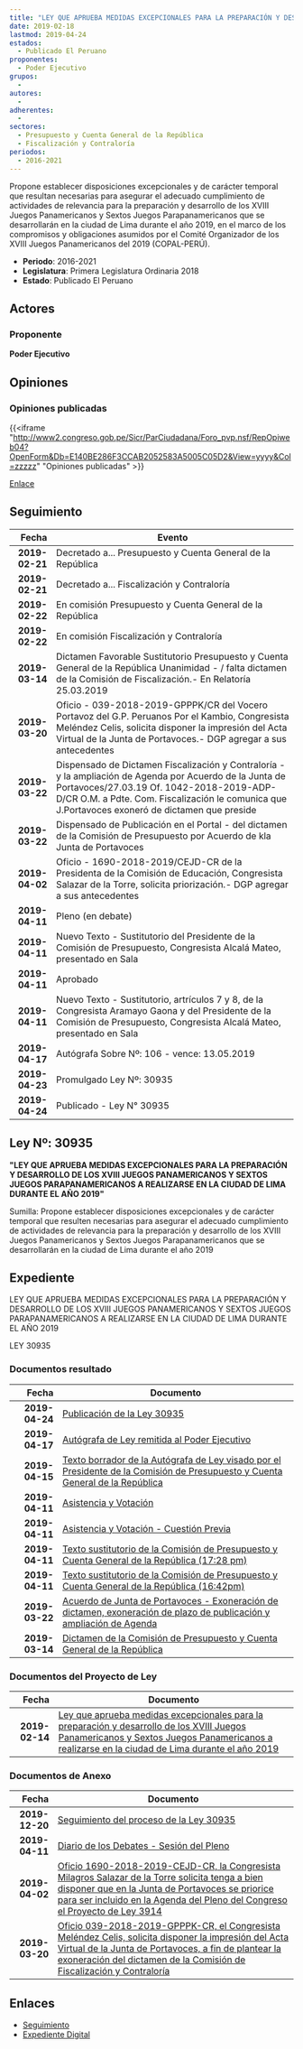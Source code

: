 ```yaml
---
title: "LEY QUE APRUEBA MEDIDAS EXCEPCIONALES PARA LA PREPARACIÓN Y DESARROLLO DE LOS XVIII JUEGOS PANAMERICANOS Y SEXTOS JUEGOS PARAPANAMERICANOS A REALIZARSE EN LA CIUDAD DE LIMA DURANTE EL AÑO 2019"
date: 2019-02-18
lastmod: 2019-04-24
estados: 
  - Publicado El Peruano
proponentes: 
  - Poder Ejecutivo
grupos: 
  - 
autores: 
  - 
adherentes: 
  - 
sectores: 
  - Presupuesto y Cuenta General de la República
  - Fiscalización y Contraloría
periodos: 
  - 2016-2021
---
```


Propone establecer disposiciones excepcionales y de carácter temporal que resultan necesarias para asegurar el adecuado cumplimiento de actividades de relevancia para la preparación y desarrollo de los XVIII Juegos Panamericanos y Sextos Juegos Parapanamericanos que se desarrollarán en la ciudad de Lima durante el año 2019, en el marco de los compromisos y obligaciones asumidos por el Comité Organizador de los XVIII Juegos Panamericanos del 2019 (COPAL-PERÚ).

- **Periodo**: 2016-2021
- **Legislatura**: Primera Legislatura Ordinaria 2018
- **Estado**: Publicado El Peruano

## Actores

### Proponente

**Poder Ejecutivo**


## Opiniones

### Opiniones publicadas

{{<iframe "http://www2.congreso.gob.pe/Sicr/ParCiudadana/Foro_pvp.nsf/RepOpiweb04?OpenForm&Db=E140BE286F3CCAB2052583A5005C05D2&View=yyyy&Col=zzzzz" "Opiniones publicadas" >}}

[Enlace](http://www2.congreso.gob.pe/Sicr/ParCiudadana/Foro_pvp.nsf/RepOpiweb04?OpenForm&Db=E140BE286F3CCAB2052583A5005C05D2&View=yyyy&Col=zzzzz)

## Seguimiento

| Fecha | Evento |
|------:|--------|
| **2019-02-21** | Decretado a... Presupuesto y Cuenta General de la República|
| **2019-02-21** | Decretado a... Fiscalización y Contraloría|
| **2019-02-22** | En comisión Presupuesto y Cuenta General de la República|
| **2019-02-22** | En comisión Fiscalización y Contraloría|
| **2019-03-14** | Dictamen Favorable Sustitutorio Presupuesto y Cuenta General de la República Unanimidad - / falta dictamen de la Comisión de Fiscalización.- En Relatoría 25.03.2019|
| **2019-03-20** | Oficio - 039-2018-2019-GPPPK/CR del Vocero Portavoz del G.P. Peruanos Por el Kambio, Congresista Meléndez Celis, solicita disponer la impresión del Acta Virtual de la Junta de Portavoces.- DGP agregar a sus antecedentes|
| **2019-03-22** | Dispensado de Dictamen Fiscalización y Contraloría - y la ampliación de Agenda por Acuerdo de la Junta de Portavoces/27.03.19 Of. 1042-2018-2019-ADP-D/CR O.M. a Pdte. Com. Fiscalización le comunica que J.Portavoces exoneró de dictamen que preside|
| **2019-03-22** | Dispensado de Publicación en el Portal - del dictamen de la Comisión de Presupuesto por Acuerdo de kla Junta de Portavoces|
| **2019-04-02** | Oficio - 1690-2018-2019/CEJD-CR de la Presidenta de la Comisión de Educación, Congresista Salazar de la Torre, solicita priorización.- DGP agregar a sus antecedentes|
| **2019-04-11** | Pleno (en debate)|
| **2019-04-11** | Nuevo Texto - Sustitutorio del Presidente de la Comisión de Presupuesto, Congresista Alcalá Mateo, presentado en Sala|
| **2019-04-11** | Aprobado|
| **2019-04-11** | Nuevo Texto - Sustitutorio, artrículos 7 y 8, de la Congresista Aramayo Gaona y del Presidente de la Comisión de Presupuesto, Congresista Alcalá Mateo, presentado en Sala|
| **2019-04-17** | Autógrafa Sobre Nº: 106 - vence: 13.05.2019|
| **2019-04-23** | Promulgado Ley Nº: 30935|
| **2019-04-24** | Publicado - Ley N° 30935|

## Ley Nº: 30935

**"LEY QUE APRUEBA MEDIDAS EXCEPCIONALES PARA LA PREPARACIÓN Y DESARROLLO DE LOS XVIII JUEGOS PANAMERICANOS Y SEXTOS JUEGOS PARAPANAMERICANOS A REALIZARSE EN LA CIUDAD DE LIMA DURANTE EL AÑO 2019"**

Sumilla: Propone establecer disposiciones excepcionales y de carácter temporal que resulten necesarias para asegurar el adecuado cumplimiento de actividades de relevancia para la preparación y desarrollo de los XVIII Juegos Panamericanos y Sextos Juegos Parapanamericanos que se desarrollarán en la ciudad de Lima durante el año 2019


## Expediente

LEY QUE APRUEBA MEDIDAS EXCEPCIONALES PARA LA PREPARACIÓN Y DESARROLLO DE LOS XVIII JUEGOS PANAMERICANOS Y SEXTOS JUEGOS PARAPANAMERICANOS A REALIZARSE EN LA CIUDAD DE LIMA DURANTE EL AÑO 2019

LEY 30935


### Documentos resultado

| Fecha | Documento |
|------:|--------|
| **2019-04-24** | [Publicación de la Ley 30935](http://www.leyes.congreso.gob.pe/Documentos/2016_2021/ADLP/Normas_Legales/30935-LEY.pdf) |
| **2019-04-17** | [Autógrafa de Ley remitida al Poder Ejecutivo](http://www.leyes.congreso.gob.pe/Documentos/2016_2021/ADLP/Texto_Aprobado/AU0391420190417.pdf) |
| **2019-04-15** | [Texto borrador de la Autógrafa de Ley visado por el Presidente de la Comisión de Presupuesto y Cuenta General de la República](http://www.leyes.congreso.gob.pe/Documentos/2016_2021/Texto_Borrador_de_Autografa/BAU0391420190415.pdf) |
| **2019-04-11** | [Asistencia y Votación](http://www.leyes.congreso.gob.pe/Documentos/2016_2021/Asistencia_y_Votacion/Proyectos_de_Ley/AV0391420190411.pdf) |
| **2019-04-11** | [Asistencia y Votación - Cuestión Previa](http://www.leyes.congreso.gob.pe/Documentos/2016_2021/Asistencia_y_Votacion/Proyectos_de_Ley/AVCP0391420190411.pdf) |
| **2019-04-11** | [Texto sustitutorio de la Comisión de Presupuesto y Cuenta General de la República (17:28 pm)](http://www.leyes.congreso.gob.pe/Documentos/2016_2021/Texto_Sustitutorio/Proyectos_de_Ley/TS0391420190411A.pdf) |
| **2019-04-11** | [Texto sustitutorio de la Comisión de Presupuesto y Cuenta General de la República (16:42pm)](http://www.leyes.congreso.gob.pe/Documentos/2016_2021/Texto_Sustitutorio/Proyectos_de_Ley/TS0391420190411.pdf) |
| **2019-03-22** | [Acuerdo de Junta de Portavoces - Exoneración de dictamen, exoneración de plazo de publicación y ampliación de Agenda](http://www.leyes.congreso.gob.pe/Documentos/2016_2021/Acuerdos/Junta_Portavoces/PL_AJP_03914_220190322.pdf) |
| **2019-03-14** | [Dictamen de la Comisión de Presupuesto y Cuenta General de la República](http://www.leyes.congreso.gob.pe/Documentos/2016_2021/Dictamenes/Proyectos_de_Ley/03914DC17MAY20190314.pdf) |

### Documentos del Proyecto de Ley

| Fecha | Documento |
|------:|--------|
| **2019-02-14** | [Ley que aprueba medidas excepcionales para la preparación y desarrollo de los XVIII Juegos Panamericanos y Sextos Juegos Panamericanos a realizarse en la ciudad de Lima durante el año 2019](http://www.leyes.congreso.gob.pe/Documentos/2016_2021/Proyectos_de_Ley_y_de_Resoluciones_Legislativas/PL0391420190218.pdf) |

### Documentos de Anexo

| Fecha | Documento |
|------:|--------|
| **2019-12-20** | [Seguimiento del proceso de la Ley 30935](http://www.leyes.congreso.gob.pe/Documentos/2016_2021/Seguimiento_de_Proyectos_de_Ley/03914PL20191220.pdf) |
| **2019-04-11** | [Diario de los Debates - Sesión del Pleno](http://www2.congreso.gob.pe/Sicr/DiarioDebates/Publicad.nsf/SesionesPleno/05256D6E0073DFE9052583DA0053FBDE/$FILE/SLO-2018-5A.pdf) |
| **2019-04-02** | [Oficio 1690-2018-2019-CEJD-CR, la Congresista Milagros Salazar de la Torre solicita tenga a bien disponer que en la Junta de Portavoces se priorice para ser incluido en la Agenda del Pleno del Congreso el Proyecto de Ley 3914](http://www.leyes.congreso.gob.pe/Documentos/2016_2021/Oficios/Comisiones_Ordinarias/OFICIO-1690-2018-2019-CEJD-CR.pdf) |
| **2019-03-20** | [Oficio 039-2018-2019-GPPPK-CR, el Congresista Meléndez Celis, solicita disponer la impresión del Acta Virtual de la Junta de Portavoces, a fin de plantear la exoneración del dictamen de la Comisión de Fiscalización y Contraloría](http://www.leyes.congreso.gob.pe/Documentos/2016_2021/Oficios/Grupos_Parlamentarios/OFICIO-039-2018-2019-GPPPK-CR.pdf) |

## Enlaces 

- [Seguimiento](http://www2.congreso.gob.pehttp://www2.congreso.gob.pe/Sicr/TraDocEstProc/CLProLey2016.nsf/f7fff46988ca05b1052578e100829cc7/0b43316743330a4f052583a5005df00d?OpenDocument)
- [Expediente Digital](http://www2.congreso.gob.pehttp://www2.congreso.gob.pe/Sicr/TraDocEstProc/CLProLey2016.nsf/f7fff46988ca05b1052578e100829cc7/0b43316743330a4f052583a5005df00d?OpenDocument&Click=05257FB7005EB655.eb71d0cf91d8294e05256cdf006b5706/$Body/0.1C6C)
